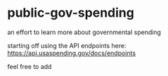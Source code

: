 # public-gov-spending

an effort to learn more about governmental spending

starting off using the API endpoints here: https://api.usaspending.gov/docs/endpoints

feel free to add